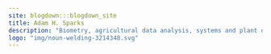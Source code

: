 ```yaml
---
site: blogdown:::blogdown_site
title: Adam H. Sparks
description: "Biometry, agricultural data analysis, systems and plant disease modelling, and professional cat herder"
logo: "img/noun-welding-3214348.svg"
---
```

